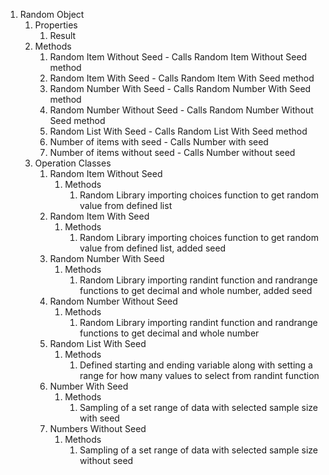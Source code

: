 1. Random Object
    1. Properties
        1. Result
    2. Methods
        1. Random Item Without Seed - Calls Random Item Without Seed method
        2. Random Item With Seed - Calls Random Item With Seed method
        3. Random Number With Seed - Calls Random Number With Seed method
        4. Random Number Without Seed - Calls Random Number Without Seed method
        5. Random List With Seed - Calls Random List With Seed method
        6. Number of items with seed - Calls Number with seed
        7. Number of items without seed - Calls Number without seed
    3. Operation Classes
        1. Random Item Without Seed
            1. Methods
                1. Random Library importing choices function to get random value from defined list
        2. Random Item With Seed 
            1. Methods  
                1. Random Library importing choices function to get random value from defined list, added seed
        3. Random Number With Seed 
            1. Methods
                1. Random Library importing randint function and randrange functions to get decimal and whole number, added seed
        4. Random Number Without Seed 
            1. Methods
                1. Random Library importing randint function and randrange functions to get decimal and whole number
        5. Random List With Seed 
            1. Methods
                1. Defined starting and ending variable along with setting a range for how many values to select from randint function
        6. Number With Seed
            1. Methods
                1. Sampling of a set range of data with selected sample size with seed
        7. Numbers Without Seed
            1. Methods
                1. Sampling of a set range of data with selected sample size without seed